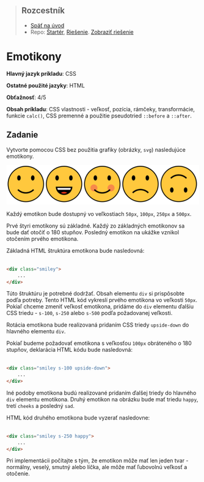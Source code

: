 <div class="hidden">

> ## Rozcestník
> - [Späť na úvod](../../README.md)
> - Repo: [Štartér](/../../tree/main/css/emoticons), [Riešenie](/../../tree/solution/css/emoticons).
    [Zobraziť riešenie](riesenie.md)
</div>

# Emotikony
<div class="info"> 

**Hlavný jazyk príkladu**: CSS

**Ostatné použité jazyky**: HTML

**Obťažnosť**: 4/5

**Obsah príkladu**: CSS vlastnosti - veľkosť, pozícia, rámčeky, transformácie, funkcie `calc()`, CSS premenné a použitie pseudotried `::before` a `::after`.
</div>

## Zadanie

Vytvorte pomocou CSS bez použitia grafiky (obrázky, `svg`) nasledujúce emotikony.

![Zadanie príkladu Emotikony](images_emoticons/zadanie.png)

Každý emotikon bude dostupný vo veľkostiach `50px`, `100px`, `250px` a `500px`.

Prvé štyri emotikony sú základné. Každý zo základných emotikonov sa bude dať otočiť o 180 stupňov. Posledný emotikon na ukážke vznikol otočením prvého emotikona.

Základná HTML štruktúra emotikona bude nasledovná:

```html

<div class="smiley">
    ...
</div>
```

Túto štruktúru je potrebné dodržať. Obsah elementu `div` si prispôsobte podľa potreby. Tento HTML kód vykreslí prvého emotikona vo veľkosti `50px`. Pokiaľ chceme zmeniť veľkosť emotikona, pridáme do `div` elementu ďalšiu CSS triedu - `s-100`, `s-250` alebo `s-500` podľa požadovanej veľkosti.

Rotácia emotikona bude realizovaná pridaním CSS triedy `upside-down` do hlavného elementu `div`.

Pokiaľ budeme požadovať emotikona s veľkosťou `100px` obráteného o 180 stupňov, deklarácia HTML kódu bude nasledovná:

```html

<div class="smiley s-100 upside-down">
    ...
</div>
```

Iné podoby emotikona budú realizované pridaním ďalšej triedy do hlavného `div` elementu emotikona. Druhý emotikon na obrázku bude mať triedu `happy`, tretí `cheeks` a posledný `sad`.

HTML kód druhého emotikona bude vyzerať nasledovne:

```html

<div class="smiley s-250 happy">
    ...
</div>
```

Pri implementácii počítajte s tým, že emotikon môže mať len jeden tvar - normálny, veselý, smutný alebo líčka, ale môže mať ľubovolnú veľkosť a otočenie.